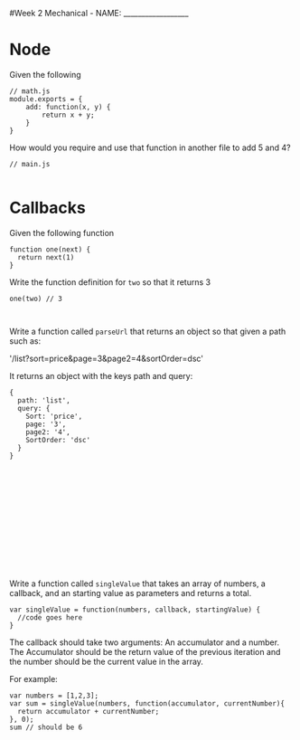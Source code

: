 #Week 2 Mechanical - NAME: __________________

# Node

Given the following

```
// math.js
module.exports = {
    add: function(x, y) {
        return x + y;
    }
}
```

How would you require and use that function in another file to add 5 and 4?

```
// main.js


```

# Callbacks

Given the following function

```
function one(next) {
  return next(1)
}
```

Write the function definition for `two` so that it returns 3

```
one(two) // 3
```

```


```

Write a function called `parseUrl` that returns an object so that given a path such as:

'/list?sort=price&page=3&page2=4&sortOrder=dsc'

It returns an object with the keys path and query:

```
{
  path: 'list',
  query: {
    Sort: 'price',
    page: '3',
    page2: '4',
    SortOrder: 'dsc'
  }
}
```

```














```

Write a function called `singleValue` that takes an array of numbers, a callback, and an starting value as parameters and returns a total.

```
var singleValue = function(numbers, callback, startingValue) {
  //code goes here
}
```

The callback should take two arguments: An accumulator and a number. The Accumulator should be the return value of the previous iteration and the number should be the current value in the array.

For example:

```
var numbers = [1,2,3];
var sum = singleValue(numbers, function(accumulator, currentNumber){
  return accumulator + currentNumber;
}, 0);
sum // should be 6
```

```








```
